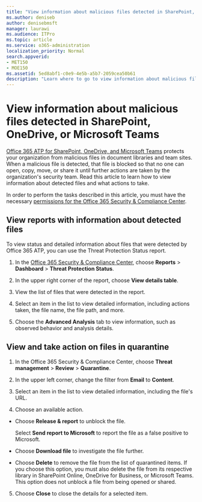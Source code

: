 ```yaml
---
title: "View information about malicious files detected in SharePoint, OneDrive, or Microsoft Teams"
ms.author: deniseb
author: denisebmsft
manager: laurawi
ms.audience: ITPro
ms.topic: article
ms.service: o365-administration
localization_priority: Normal
search.appverid:
- MET150
- MOE150
ms.assetid: 5ed8abf1-c0e9-4e5b-a5b7-2059cea50b61
description: "Learn where to go to view information about malicious files detected in SharePoint, OneDrive, or Teams, and how to take action on those files."
---
```


# View information about malicious files detected in SharePoint, OneDrive, or Microsoft Teams

[Office 365 ATP for SharePoint, OneDrive, and Microsoft Teams](atp-for-spo-odb-and-teams.md) protects your organization from malicious files in document libraries and team sites. When a malicious file is detected, that file is blocked so that no one can open, copy, move, or share it until further actions are taken by the organization's security team. Read this article to learn how to view information about detected files and what actions to take. 

In order to perform the tasks described in this article, you must have the necessary [permissions for the Office 365 Security &amp; Compliance Center](permissions-in-the-security-and-compliance-center.md). 
  
## View reports with information about detected files

To view status and detailed information about files that were detected by Office 365 ATP, you can use the Threat Protection Status report.
  
1. In the [Office 365 Security &amp; Compliance Center](https://security.microsoft.com), choose **Reports** \> **Dashboard** \> **Threat Protection Status**.
    
2. In the upper right corner of the report, choose **View details table**.
    
3. View the list of files that were detected in the report.
    
4. Select an item in the list to view detailed information, including actions taken, the file name, the file path, and more.
    
5. Choose the **Advanced Analysis** tab to view information, such as observed behavior and analysis details. 
  
## View and take action on files in quarantine

1. In the Office 365 Security &amp; Compliance Center, choose **Threat management** \> **Review** \> **Quarantine**.
    
2. In the upper left corner, change the filter from **Email** to **Content**.
    
3. Select an item in the list to view detailed information, including the file's URL.
    
4. Choose an available action.
    
  - Choose **Release &amp; report** to unblock the file. 
    
    Select **Send report to Microsoft** to report the file as a false positive to Microsoft. 
    
  - Choose **Download file** to investigate the file further. 
    
  - Choose **Delete** to remove the file from the list of quarantined items. If you choose this option, you must also delete the file from its respective library in SharePoint Online, OneDrive for Business, or Microsoft Teams. This option does not unblock a file from being opened or shared. 
    
5. Choose **Close** to close the details for a selected item. 
  
  

